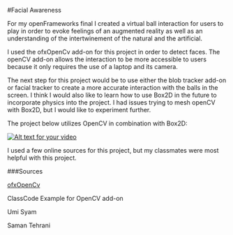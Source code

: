 #Facial Awareness

For my openFrameworks final I created a virtual ball interaction for users to play in order to evoke feelings of an augmented reality as well as an understanding of the intertwinement of the natural and the artificial. 

I used the ofxOpenCv add-on for this project in order to detect faces. The openCV add-on allows the interaction to be more accessible to users because it only requires the use of a laptop and its camera. 

The next step for this project would be to use either the blob tracker add-on or facial tracker to create a more accurate interaction with the balls in the screen. I think I would also like to learn how to use Box2D in the future to incorporate physics into the project. I had issues trying to mesh openCV with Box2D, but I would like to experiment further. 

The project below utilizes OpenCV in combination with Box2D: 

[![Alt text for your video](https://i.ytimg.com/vi/UaNRmljpcMw/hqdefault.jpg)](https://youtu.be/UaNRmljpcMw)

I used a few online sources for this project, but my classmates were most helpful with this project.

###Sources

[ofxOpenCv](http://openframeworks.cc/documentation/ofxOpenCv/introduction.html)

ClassCode Example for OpenCV add-on

Umi Syam 

Saman Tehrani
